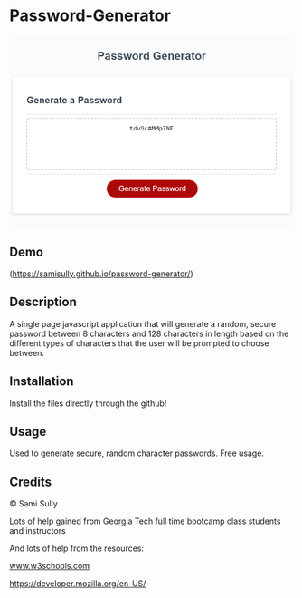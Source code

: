 # Password-Generator

![Image of Screenshot](passwordGeneratorDemo.png)

## Demo
(https://samisully.github.io/password-generator/)

## Description 

A single page javascript application that will generate a random, secure password between 8 characters and 128 characters in length based on the different types of characters that the user will be prompted to choose between.

## Installation

Install the files directly through the github!

## Usage

Used to generate secure, random character passwords. Free usage.

## Credits

© Sami Sully

Lots of help gained from Georgia Tech full time bootcamp class students and instructors

And lots of help from the resources:

www.w3schools.com

https://developer.mozilla.org/en-US/


